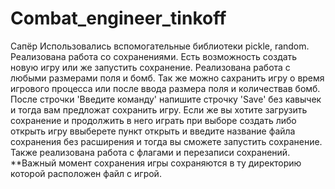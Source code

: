# Combat_engineer_tinkoff
Сапёр
Использовались вспомогательные библиотеки pickle, random.
Реализована работа со сохранениями.
Есть возможность создать новую игру или же запустить сохранение.
Реализована работа с любыми размерами поля и бомб.
Так же можно сахранить игру о время игрового процесса или после ввода размера поля и количествав бомб.
После строчки 'Введите команду' напишите строчку 'Save' без кавычек и тогда вам предложат сохранить игру.
Если же вы хотите загрузить сохранение и продолжить в него играть при выборе создать либо открыть игру ввыберете пункт открыть и введите название 
файла сохранения без расширения и тогда вы сможете запустить сохранение.
Также реализована работа с флагами и перезаписи сохранений.
**Важный момент сохранения игры сохраняются в ту директорию  которой расположен файл с игрой.
